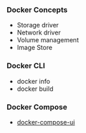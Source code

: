 ### Docker Concepts

- Storage driver
- Network driver
- Volume management
- Image Store

### Docker  CLI
- docker  info
- docker build

### Docker Compose

- [docker-compose-ui](https://github.com/francescou/docker-compose-ui)
